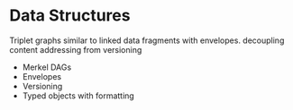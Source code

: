 # Data Structures

Triplet graphs similar to linked data fragments with envelopes. decoupling content addressing from versioning

- Merkel DAGs
- Envelopes
- Versioning
- Typed objects with formatting
